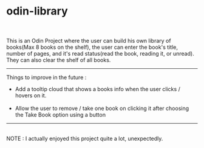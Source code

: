 # odin-library<br><br>
This is an Odin Project where the user can build his own library of books(Max 8 books on the shelf), the user can enter the book's title, number of pages, and it's read status(read the book, reading it, or unread). They can also clear the shelf of all books.<br>         
<hr>
Things to improve in the future :<br>
<ul>
    <li>Add a tooltip cloud that shows a books info when the user clicks / hovers on it.</li><br>
    <li>Allow the user to remove / take one book on clicking it after choosing the Take Book option using a button</li>
    </ul>
    <hr>
<br>
NOTE : I actually enjoyed this project quite a lot, unexpectedly.    